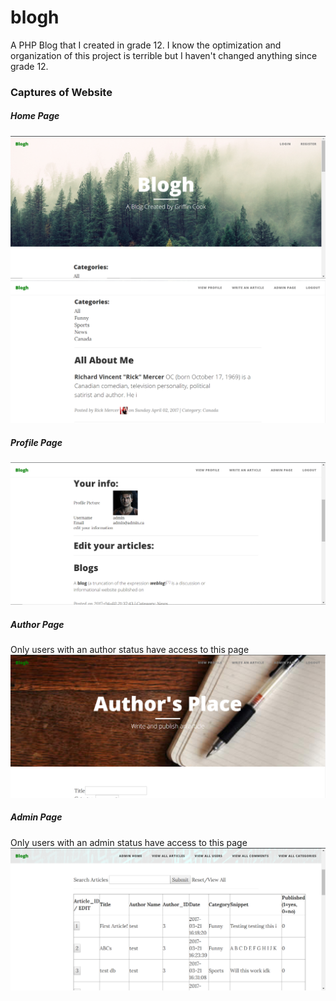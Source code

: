 # blogh
A PHP Blog that I created in grade 12. I know the optimization and organization of this project is terrible but I haven't changed anything since grade 12.
### Captures of Website
##### Home Page
![Home page image](./home_capture.PNG)
![Scrolled down home page](./blogs_capture.PNG)
##### Profile Page
![Profile page image](./profile_capture.PNG)
##### Author Page
Only users with an author status have access to this page
![Author Page image](./author_capture.PNG)
##### Admin Page
Only users with an admin status have access to this page
![Admin Page Image](./admin_capture.PNG)
